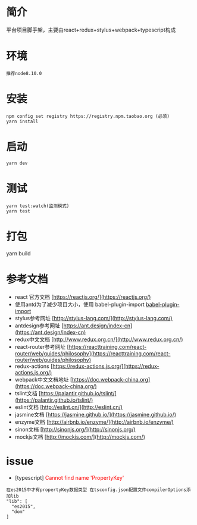 # 简介
平台项目脚手架，主要由react+redux+stylus+webpack+typescript构成

# 环境
```
推荐node8.10.0
```

# 安装
```
npm config set registry https://registry.npm.taobao.org (必须)
yarn install
```

# 启动
```
yarn dev
```

# 测试
```
yarn test:watch(监测模式)
yarn test
```

# 打包
yarn build

# 参考文档
* react 官方文档 [https://reactjs.org/](https://reactjs.org/)
* 使用antd为了减少项目大小，使用 babel-plugin-import [babel-plugin-import](https://www.npmjs.com/package/babel-plugin-import)
* stylus参考网址 [http://stylus-lang.com/](http://stylus-lang.com/)
* antdesign参考网址 [https://ant.design/index-cn](https://ant.design/index-cn)
* redux中文文档 [http://www.redux.org.cn/](http://www.redux.org.cn/)
* react-router参考网址 [https://reacttraining.com/react-router/web/guides/philosophy](https://reacttraining.com/react-router/web/guides/philosophy)
* redux-actions [https://redux-actions.js.org/](https://redux-actions.js.org/)
* webpack中文文档地址 [https://doc.webpack-china.org](https://doc.webpack-china.org/)
* tslint文档 [https://palantir.github.io/tslint/](https://palantir.github.io/tslint/)
* eslint文档 [http://eslint.cn/](http://eslint.cn/)
* jasmine文档 [https://jasmine.github.io/](https://jasmine.github.io/)
* enzyme文档 [http://airbnb.io/enzyme/](http://airbnb.io/enzyme/)
* sinon文档 [http://sinonjs.org/](http://sinonjs.org/)
* mockjs文档 [http://mockjs.com/](http://mockjs.com/)

# issue
* [typescript]  <font color="red">Cannot find name 'PropertyKey'</font>
```
在es2015中才有propertyKey数据类型 在tsconfig.json配置文件compilerOptions添加lib
"lib": [
  "es2015",
  "dom"
]
```
